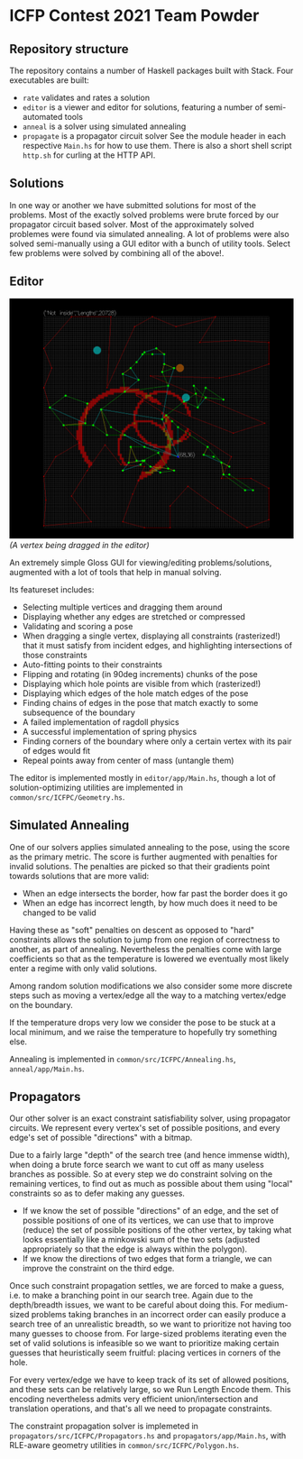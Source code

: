ICFP Contest 2021 Team Powder
=============================

Repository structure
--------------------
The repository contains a number of Haskell packages built with Stack. Four executables are built:
 - `rate` validates and rates a solution
 - `editor` is a viewer and editor for solutions, featuring a number of semi-automated tools
 - `anneal` is a solver using simulated annealing
 - `propagate` is a propagator circuit solver
See the module header in each respective `Main.hs` for how to use them.
There is also a short shell script `http.sh` for curling at the HTTP API.

Solutions
---------
In one way or another we have submitted solutions for most of the problems. Most of the exactly solved problems were
brute forced by our propagator circuit based solver. Most of the approximately solved problemes were found via simulated
annealing. A lot of problems were also solved semi-manually using a GUI editor with a bunch of utility tools. Select few
problems were solved by combining all of the above!.

Editor
------
![](img/editor.png)
*(A vertex being dragged in the editor)*

An extremely simple Gloss GUI for viewing/editing problems/solutions, augmented with a lot of tools that help in manual
solving.

Its featureset includes:
- Selecting multiple vertices and dragging them around
- Displaying whether any edges are stretched or compressed
- Validating and scoring a pose
- When dragging a single vertex, displaying all constraints (rasterized!) that it must satisfy from incident edges, and
  highlighting intersections of those constraints
- Auto-fitting points to their constraints
- Flipping and rotating (in 90deg increments) chunks of the pose
- Displaying which hole points are visible from which (rasterized!)
- Displaying which edges of the hole match edges of the pose
- Finding chains of edges in the pose that match exactly to some subsequence of the boundary
- A failed implementation of ragdoll physics
- A successful implementation of spring physics
- Finding corners of the boundary where only a certain vertex with its pair of edges would fit
- Repeal points away from center of mass (untangle them)

The editor is implemented mostly in `editor/app/Main.hs`, though a lot of solution-optimizing utilities are implemented
in `common/src/ICFPC/Geometry.hs`.

Simulated Annealing
-------------------
One of our solvers applies simulated annealing to the pose, using the score as the primary metric. The score is further
augmented with penalties for invalid solutions. The penalties are picked so that their gradients point towards solutions
that are more valid:
 - When an edge intersects the border, how far past the border does it go
 - When an edge has incorrect length, by how much does it need to be changed to be valid

Having these as "soft" penalties on descent as opposed to "hard" constraints allows the solution to jump from one region
of correctness to another, as part of annealing. Nevertheless the penalties come with large coefficients so that as
the temperature is lowered we eventually most likely enter a regime with only valid solutions.

Among random solution modifications we also consider some more discrete steps such as moving a vertex/edge all the way
to a matching vertex/edge on the boundary.

If the temperature drops very low we consider the pose to be stuck at a local minimum, and we raise the temperature to
hopefully try something else.

Annealing is implemented in `common/src/ICFPC/Annealing.hs`, `anneal/app/Main.hs`.

Propagators
-----------
Our other solver is an exact constraint satisfiability solver, using propagator circuits. We represent every vertex's
set of possible positions, and every edge's set of possible "directions" with a bitmap.

Due to a fairly large "depth" of the search tree (and hence immense width), when doing a brute force search we want to
cut off as many useless branches as possible. So at every step we do constraint solving on the remaining vertices, to
find out as much as possible about them using "local" constraints so as to defer making any guesses.
 - If we know the set of possible "directions" of an edge, and the set of possible positions of one of its vertices, we
   can use that to improve (reduce) the set of possible positions of the other vertex, by taking what looks essentially
   like a minkowski sum of the two sets (adjusted appropriately so that the edge is always within the polygon).
 - If we know the directions of two edges that form a triangle, we can improve the constraint on the third edge.

Once such constraint propagation settles, we are forced to make a guess, i.e. to make a branching point in our search
tree. Again due to the depth/breadth issues, we want to be careful about doing this. For medium-sized problems taking
branches in an incorrect order can easily produce a search tree of an unrealistic breadth, so we want to prioritize not
having too many guesses to choose from. For large-sized problems iterating even the set of valid solutions is infeasible
so we want to prioritize making certain guesses that heuristically seem fruitful: placing vertices in corners of the
hole.

For every vertex/edge we have to keep track of its set of allowed positions, and these sets can be relatively large, so
we Run Length Encode them. This encoding nevertheless admits very efficient union/intersection and translation
operations, and that's all we need to propagate constraints.

The constraint propagation solver is implemeted in `propagators/src/ICFPC/Propagators.hs` and `propagators/app/Main.hs`,
with RLE-aware geometry utilities in `common/src/ICFPC/Polygon.hs`.
